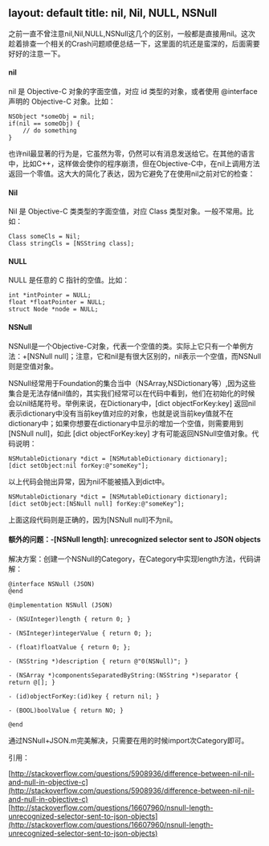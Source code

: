 
layout: default
title: nil, Nil, NULL, NSNull
---

之前一直不曾注意nil,Nil,NULL,NSNull这几个的区别，一般都是直接用nil。这次趁着排查一个相关的Crash问题顺便总结一下，这里面的坑还是蛮深的，后面需要好好的注意一下。

#### nil

nil 是 Objective-C 对象的字面空值，对应 id 类型的对象，或者使用 @interface 声明的 Objective-C 对象。比如：

	NSObject *someObj = nil;
	if(nil == someObj) {
		// do something
	}

也许nil最显著的行为是，它虽然为零，仍然可以有消息发送给它。在其他的语言中，比如C++，这样做会使你的程序崩溃，但在Objective-C中，在nil上调用方法返回一个零值。这大大的简化了表达，因为它避免了在使用nil之前对它的检查：

#### Nil

Nil 是 Objective-C 类类型的字面空值，对应 Class 类型对象。一般不常用。比如：

	Class someCls = Nil;
	Class stringCls = [NSString class];

#### NULL

NULL 是任意的 C 指针的空值。比如：

	int *intPointer = NULL;
	float *floatPointer = NULL;
	struct Node *node = NULL;

#### NSNull

NSNull是一个Objective-C对象，代表一个空值的类。实际上它只有一个单例方法：+[NSNull null]；注意，它和nil是有很大区别的，nil表示一个空值，而NSNull则是空值对象。

NSNull经常用于Foundation的集合当中（NSArray,NSDictionary等）,因为这些集合是无法存储nil值的，其实我们经常可以在代码中看到，他们在初始化的时候会以nil结尾符号。举例来说，在Dictionary中，[dict objectForKey:key] 返回nil表示dictionary中没有当前key值对应的对象，也就是说当前key值就不在dictionary中；如果你想要在dictionary中显示的增加一个空值，则需要用到[NSNull null]，如此 [dict objectForKey:key] 才有可能返回NSNull空值对象。代码说明：

	NSMutableDictionary *dict = [NSMutableDictionary dictionary];
	[dict setObject:nil forKey:@"someKey"];
以上代码会抛出异常，因为nil不能被插入到dict中。

	NSMutableDictionary *dict = [NSMutableDictionary dictionary];
	[dict setObject:[NSNull null] forKey:@"someKey"];
上面这段代码则是正确的，因为[NSNull null]不为nil。

#### 额外的问题：-[NSNull length]: unrecognized selector sent to JSON objects

解决方案：创建一个NSNull的Category，在Category中实现length方法，代码讲解：

	@interface NSNull (JSON)
	@end

	@implementation NSNull (JSON)

	- (NSUInteger)length { return 0; }

	- (NSInteger)integerValue { return 0; };

	- (float)floatValue { return 0; };

	- (NSString *)description { return @"0(NSNull)"; }

	- (NSArray *)componentsSeparatedByString:(NSString *)separator { return @[]; }

	- (id)objectForKey:(id)key { return nil; }

	- (BOOL)boolValue { return NO; }

	@end

通过NSNull+JSON.m完美解决，只需要在用的时候import次Category即可。

引用：

[http://stackoverflow.com/questions/5908936/difference-between-nil-nil-and-null-in-objective-c](http://stackoverflow.com/questions/5908936/difference-between-nil-nil-and-null-in-objective-c)
[http://stackoverflow.com/questions/16607960/nsnull-length-unrecognized-selector-sent-to-json-objects](http://stackoverflow.com/questions/16607960/nsnull-length-unrecognized-selector-sent-to-json-objects)
